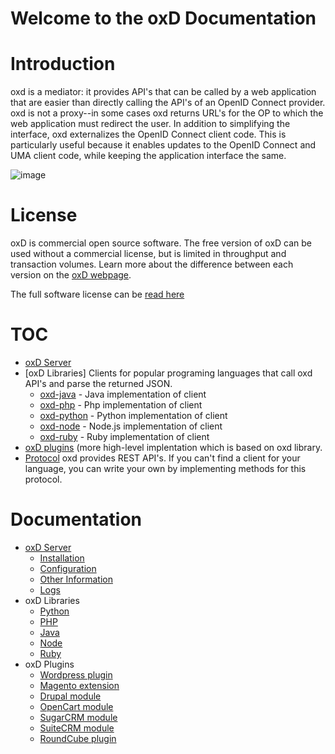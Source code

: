 # Welcome to the oxD Documentation

# Introduction

oxd is a mediator: it provides API's that can be called by a web application that are easier
than directly calling the API's of an OpenID Connect provider. oxd is not a proxy--in some 
cases oxd returns URL's for the OP to which the web application must redirect the user. In addition 
to simplifying the interface, oxd externalizes the OpenID Connect client code. This is particularly useful
because it enables updates to the OpenID Connect and UMA client code, while keeping
the application interface the same.

![image](https://raw.githubusercontent.com/GluuFederation/docs-oxd/master/sources/img/Overview.jpg)

# License

oxD is commercial open source software. The free version of oxD can be used without a commercial license, but is limited in throughput and transaction volumes. Learn more about the difference between each version on the [oxD webpage](https://oxd.gluu.org/#oxd-pro). 

The full software license can be [read here](https://github.com/GluuFederation/oxd/blob/master/LICENSE)

# TOC

- [oxD Server](./oxdserver/index.md)
- [oxD Libraries] Clients for popular programing languages that call oxd API's and parse the returned JSON.
    - [oxd-java](./libraries/java/index.md) - Java implementation of client
    - [oxd-php](./libraries/php/index.md) - Php implementation of client
    - [oxd-python](./libraries/python/index.md) - Python implementation of client
    - [oxd-node](./libraries/node/index.md) - Node.js implementation of client
    - [oxd-ruby](./libraries/ruby/index.md) - Ruby implementation of client  
- [oxD plugins](./libraries/php/index.md) (more high-level implentation which is based on oxd library.
- [Protocol](./oxdserver/index.md) oxd provides REST API's. If you can't find a client for your language, 
you can write your own by implementing methods for this protocol. 

# Documentation

- [oxD Server](./oxdserver/index.md)
    - [Installation](./oxdserver/install/index.md)
    - [Configuration](./oxdserver/conf/index.md)
    - [Other Information](./oxdserver/other/index.md)
    - [Logs](./oxdserver/logs/index.md)
- oxD Libraries
    - [Python](./libraries/python/index.md)
    - [PHP](./libraries/php/index.md)
    - [Java](./libraries/java/index.md)
    - [Node](./libraries/node/index.md)
    - [Ruby](./libraries/ruby/index.md)
- oxD Plugins
    - [Wordpress plugin](./plugin/wordpress/index.md)
    - [Magento extension](./plugin/magento/index.md)
    - [Drupal module](./plugin/drupal/index.md)
    - [OpenCart module](./plugin/opencart/index.md)
    - [SugarCRM module](./plugin/sugarcrm/index.md)
    - [SuiteCRM module](./plugin/suitecrm/index.md)
    - [RoundCube plugin](./plugin/roundcube/index.md)

